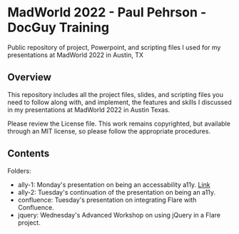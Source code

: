 # MadWorld 2022 - Paul Pehrson - DocGuy Training

Public repository of project, Powerpoint, and scripting files I used for my presentations at MadWorld 2022 in Austin, TX

## Overview

This repository includes all the project files, slides, and scripting files you need to follow along with, and implement, the features and skills I discussed in my presentations at MadWorld 2022 in Austin Texas.

Please review the License file. This work remains copyrighted, but available through an MIT license, so please follow the appropriate procedures.

## Contents

Folders:

- ally-1: Monday's presentation on being an accessability a11y. [Link](/a11y-1/)
- ally-2: Tuesday's continuation of the presentation on being an a11y.
- confluence: Tuesday's presentation on integrating Flare with Confluence.
- jquery: Wednesday's Advanced Workshop on using jQuery in a Flare project.
